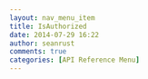 ```yaml
---
layout: nav_menu_item
title: IsAuthorized
date: 2014-07-29 16:22
author: seanrust
comments: true
categories: [API Reference Menu]
---
```


